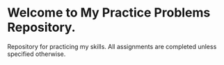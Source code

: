 # Welcome to My Practice Problems Repository.

Repository for practicing my skills. All assignments are completed unless specified otherwise.
